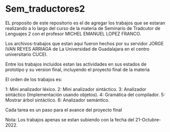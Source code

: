 # Sem_traductores2

EL proposito de este repositorio es el de agregar los trabajos que se estaran realizando a lo largo del curso de la materia de Seminario de Tradcutor de Lenguajes 2 con el profesor MICHEL EMANUEL LOPEZ FRANCO.

Los archivos-trabajos que estan aqui fueron hechos por su servidor JORGE IVAN REYES ARRIAGA de La Universidad de Guadalajara en el centro universitario CUCEI.

Entre los trabajos incluidos estan las actividades en sus estados de prototipo y su version final, incluyendo el proyecto final de la materia

El orden de los trabajos es:

1: Mini analizador léxico.
2: Mini analizador sintáctico.
3: Analizador sintáctico (Implementación usando objetos).
4: Gramática del compilador.
5: Mostrar árbol sintáctico.
6: Analizador semántico.

Cada tarea es un paso para el avance del proyecto final

Nota: Los trabajos apenas se estan subiendo con la fecha del 21-Octubre-2022.
